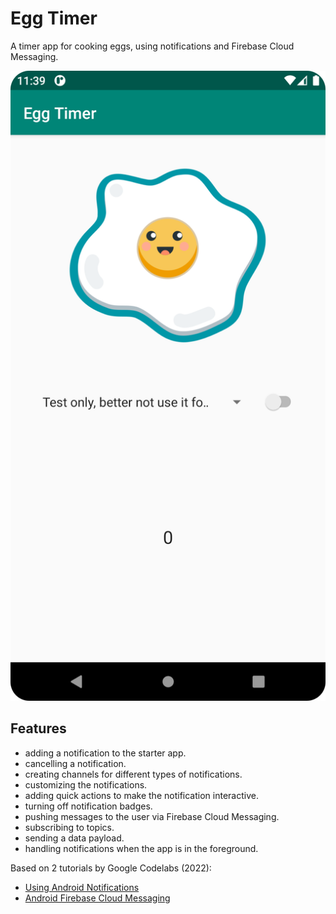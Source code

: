# Egg Timer

A timer app for cooking eggs, using notifications and Firebase Cloud Messaging.

<p align="center">
<img src="screenshot.png" style="width:528px;max-width: 100%;">
</p>

## Features

- adding a notification to the starter app.
- cancelling a notification.
- creating channels for different types of notifications.
- customizing the notifications.
- adding quick actions to make the notification interactive.
- turning off notification badges.
- pushing messages to the user via Firebase Cloud Messaging.
- subscribing to topics.
- sending a data payload.
- handling notifications when the app is in the foreground.

Based on 2 tutorials by Google Codelabs (2022):

- [Using Android Notifications](https://developer.android.com/codelabs/advanced-android-kotlin-training-notifications#0)
- [Android Firebase Cloud Messaging](https://codelabs.developers.google.com/codelabs/advanced-android-kotlin-training-notifications-fcm)
